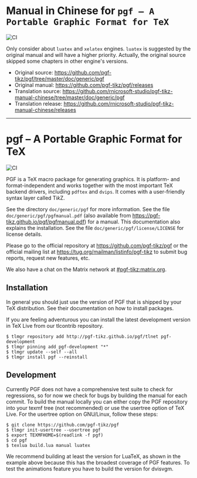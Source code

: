 # Manual in Chinese for `pgf – A Portable Graphic Format for TeX`
![CI](https://github.com/rnicrosoft-studio/pgf-tikz-manual-chinese/workflows/CI/badge.svg)

Only consider about `luatex` and `xelatex` engines.
`luatex` is suggested by the original manual and will have a higher priority.
Actually, the original source skipped some chapters in other engine's versions.

* Original source: https://github.com/pgf-tikz/pgf/tree/master/doc/generic/pgf
* Original manual: https://github.com/pgf-tikz/pgf/releases
* Translation source: https://github.com/rnicrosoft-studio/pgf-tikz-manual-chinese/tree/master/doc/generic/pgf
* Translation release: https://github.com/rnicrosoft-studio/pgf-tikz-manual-chinese/releases

---

# pgf – A Portable Graphic Format for TeX

![CI](https://github.com/pgf-tikz/pgf/workflows/CI/badge.svg)

PGF is a TeX macro package for generating graphics. It is platform-
and format-independent and works together with the most important TeX
backend drivers, including `pdftex` and `dvips`. It comes with a
user-friendly syntax layer called Ti*k*Z.

See the directory `doc/generic/pgf` for more information. See the file
`doc/generic/pgf/pgfmanual.pdf` (also available from 
https://pgf-tikz.github.io/pgf/pgfmanual.pdf) for a manual. This
documentation also explains the installation.  See the file
`doc/generic/pgf/license/LICENSE` for license details.

Please go to the official repository at https://github.com/pgf-tikz/pgf or the
official mailing list at https://tug.org/mailman/listinfo/pgf-tikz to submit
bug reports, request new features, etc.

We also have a chat on the Matrix network at
[#pgf-tikz:matrix.org](https://matrix.to/#/#pgf-tikz:matrix.org).

## Installation

In general you should just use the version of PGF that is shipped by
your TeX distribution.  See their documentation on how to install
packages.

If you are feeling adventurous you can install the latest development
version in TeX Live from our tlcontrib repository.
```console
$ tlmgr repository add http://pgf-tikz.github.io/pgf/tlnet pgf-development
$ tlmgr pinning add pgf-development "*"
$ tlmgr update --self --all
$ tlmgr install pgf --reinstall
```

## Development

Currently PGF does not have a comprehensive test suite to check for
regressions, so for now we check for bugs by building the manual for
each commit.  To build the manual locally you can either copy the PGF
repository into your texmf tree (not recommended) or use the usertree
option of TeX Live.  For the usertree option on GNU/Linux, follow
these steps:
```console
$ git clone https://github.com/pgf-tikz/pgf
$ tlmgr init-usertree --usertree pgf
$ export TEXMFHOME=$(readlink -f pgf)
$ cd pgf
$ texlua build.lua manual luatex
```
We recommend building at least the version for LuaTeX, as shown in the
example above because this has the broadest coverage of PGF features.
To test the animations feature you have to build the version for
dvisvgm.
